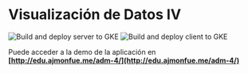 # Visualización de Datos IV
![Build and deploy server to GKE](https://github.com/DiDream/adm-visualizacion-datos-iv/workflows/Build%20and%20deploy%20server%20to%20GKE/badge.svg)
![Build and deploy client to GKE](https://github.com/DiDream/adm-visualizacion-datos-iv/workflows/Build%20and%20deploy%20client%20to%20GKE/badge.svg)

Puede acceder a la demo de la aplicación en **[http://edu.ajmonfue.me/adm-4/](http://edu.ajmonfue.me/adm-4/)**